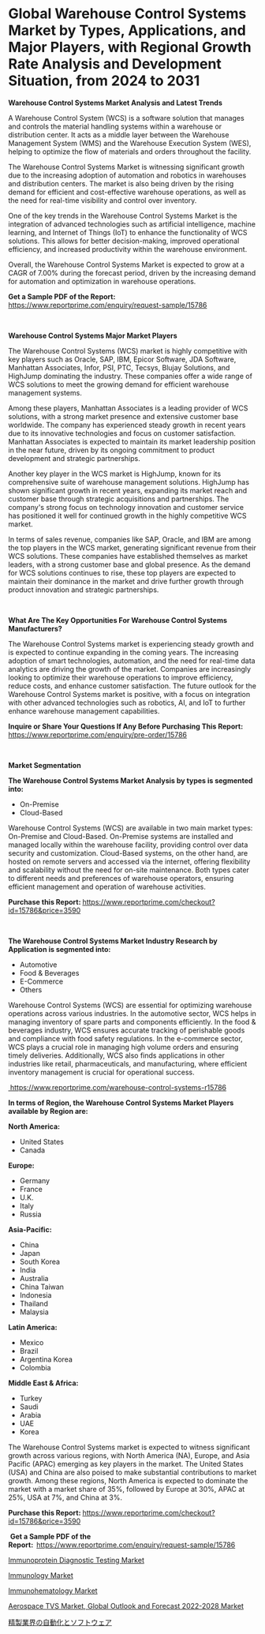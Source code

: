 <p><h1>Global Warehouse Control Systems Market by Types, Applications, and Major Players, with Regional Growth Rate Analysis and Development Situation, from 2024 to 2031</h1></p><p><strong>Warehouse Control Systems Market Analysis and Latest Trends</strong></p>
<p><p>A Warehouse Control System (WCS) is a software solution that manages and controls the material handling systems within a warehouse or distribution center. It acts as a middle layer between the Warehouse Management System (WMS) and the Warehouse Execution System (WES), helping to optimize the flow of materials and orders throughout the facility.</p><p>The Warehouse Control Systems Market is witnessing significant growth due to the increasing adoption of automation and robotics in warehouses and distribution centers. The market is also being driven by the rising demand for efficient and cost-effective warehouse operations, as well as the need for real-time visibility and control over inventory.</p><p>One of the key trends in the Warehouse Control Systems Market is the integration of advanced technologies such as artificial intelligence, machine learning, and Internet of Things (IoT) to enhance the functionality of WCS solutions. This allows for better decision-making, improved operational efficiency, and increased productivity within the warehouse environment.</p><p>Overall, the Warehouse Control Systems Market is expected to grow at a CAGR of 7.00% during the forecast period, driven by the increasing demand for automation and optimization in warehouse operations.</p></p>
<p><strong>Get a Sample PDF of the Report:&nbsp;</strong> <a href="https://www.reportprime.com/enquiry/request-sample/15786">https://www.reportprime.com/enquiry/request-sample/15786</a></p>
<p>&nbsp;</p>
<p><strong>Warehouse Control Systems Major Market Players</strong></p>
<p><p>The Warehouse Control Systems (WCS) market is highly competitive with key players such as Oracle, SAP, IBM, Epicor Software, JDA Software, Manhattan Associates, Infor, PSI, PTC, Tecsys, Blujay Solutions, and HighJump dominating the industry. These companies offer a wide range of WCS solutions to meet the growing demand for efficient warehouse management systems.</p><p>Among these players, Manhattan Associates is a leading provider of WCS solutions, with a strong market presence and extensive customer base worldwide. The company has experienced steady growth in recent years due to its innovative technologies and focus on customer satisfaction. Manhattan Associates is expected to maintain its market leadership position in the near future, driven by its ongoing commitment to product development and strategic partnerships.</p><p>Another key player in the WCS market is HighJump, known for its comprehensive suite of warehouse management solutions. HighJump has shown significant growth in recent years, expanding its market reach and customer base through strategic acquisitions and partnerships. The company's strong focus on technology innovation and customer service has positioned it well for continued growth in the highly competitive WCS market.</p><p>In terms of sales revenue, companies like SAP, Oracle, and IBM are among the top players in the WCS market, generating significant revenue from their WCS solutions. These companies have established themselves as market leaders, with a strong customer base and global presence. As the demand for WCS solutions continues to rise, these top players are expected to maintain their dominance in the market and drive further growth through product innovation and strategic partnerships.</p></p>
<p>&nbsp;</p>
<p><strong>What Are The Key Opportunities For Warehouse Control Systems Manufacturers?</strong></p>
<p><p>The Warehouse Control Systems market is experiencing steady growth and is expected to continue expanding in the coming years. The increasing adoption of smart technologies, automation, and the need for real-time data analytics are driving the growth of the market. Companies are increasingly looking to optimize their warehouse operations to improve efficiency, reduce costs, and enhance customer satisfaction. The future outlook for the Warehouse Control Systems market is positive, with a focus on integration with other advanced technologies such as robotics, AI, and IoT to further enhance warehouse management capabilities.</p></p>
<p><strong>Inquire or Share Your Questions If Any Before Purchasing This Report:</strong> <a href="https://www.reportprime.com/enquiry/pre-order/15786">https://www.reportprime.com/enquiry/pre-order/15786</a></p>
<p>&nbsp;</p>
<p><strong>Market Segmentation</strong></p>
<p><strong>The Warehouse Control Systems Market Analysis by types is segmented into:</strong></p>
<p><ul><li>On-Premise</li><li>Cloud-Based</li></ul></p>
<p><p>Warehouse Control Systems (WCS) are available in two main market types: On-Premise and Cloud-Based. On-Premise systems are installed and managed locally within the warehouse facility, providing control over data security and customization. Cloud-Based systems, on the other hand, are hosted on remote servers and accessed via the internet, offering flexibility and scalability without the need for on-site maintenance. Both types cater to different needs and preferences of warehouse operators, ensuring efficient management and operation of warehouse activities.</p></p>
<p><strong>Purchase this Report:&nbsp;</strong><a href="https://www.reportprime.com/checkout?id=15786&price=3590">https://www.reportprime.com/checkout?id=15786&price=3590</a></p>
<p>&nbsp;</p>
<p><strong>The Warehouse Control Systems Market Industry Research by Application is segmented into:</strong></p>
<p><ul><li>Automotive</li><li>Food & Beverages</li><li>E-Commerce</li><li>Others</li></ul></p>
<p><p>Warehouse Control Systems (WCS) are essential for optimizing warehouse operations across various industries. In the automotive sector, WCS helps in managing inventory of spare parts and components efficiently. In the food & beverages industry, WCS ensures accurate tracking of perishable goods and compliance with food safety regulations. In the e-commerce sector, WCS plays a crucial role in managing high volume orders and ensuring timely deliveries. Additionally, WCS also finds applications in other industries like retail, pharmaceuticals, and manufacturing, where efficient inventory management is crucial for operational success.</p></p>
<p><a href="https://www.reportprime.com/warehouse-control-systems-r15786">&nbsp;https://www.reportprime.com/warehouse-control-systems-r15786</a></p>
<p><strong>In terms of Region, the Warehouse Control Systems Market Players available by Region are:</strong></p>
<p>
    <p> <strong> North America: </strong>
        <ul>
            <li>United States</li>
            <li>Canada</li>
        </ul>
        </p> 
    <p> <strong> Europe: </strong>
        <ul>
            <li>Germany</li>
            <li>France</li>
            <li>U.K.</li>
            <li>Italy</li>
            <li>Russia</li>
        </ul>
        </p> 
    <p> <strong> Asia-Pacific: </strong>
        <ul>
            <li>China</li>
            <li>Japan</li>
            <li>South Korea</li>
            <li>India</li>
            <li>Australia</li>
            <li>China Taiwan</li>
            <li>Indonesia</li>
            <li>Thailand</li>
            <li>Malaysia</li>
        </ul>
        </p> 
    <p> <strong> Latin America: </strong>
        <ul>
            <li>Mexico</li>
            <li>Brazil</li>
            <li>Argentina Korea</li>
            <li>Colombia</li>
        </ul>
        </p> 
    <p> <strong> Middle East & Africa: </strong>
        <ul>
            <li>Turkey</li>
            <li>Saudi</li>
            <li>Arabia</li>
            <li>UAE</li>
            <li>Korea</li>
        </ul>
    </p>
    </p>
<p><p>The Warehouse Control Systems market is expected to witness significant growth across various regions, with North America (NA), Europe, and Asia Pacific (APAC) emerging as key players in the market. The United States (USA) and China are also poised to make substantial contributions to market growth. Among these regions, North America is expected to dominate the market with a market share of 35%, followed by Europe at 30%, APAC at 25%, USA at 7%, and China at 3%.</p></p>
<p><strong>Purchase this Report: </strong><a href="https://www.reportprime.com/checkout?id=15786&price=3590">https://www.reportprime.com/checkout?id=15786&price=3590</a></p>
<p>&nbsp;<strong>Get a Sample PDF of the Report:&nbsp;&nbsp;</strong><a href="https://www.reportprime.com/enquiry/request-sample/15786">https://www.reportprime.com/enquiry/request-sample/15786</a></p>
<p><strong></strong></p>
<p><p><a href="https://github.com/nicoletavirag/Market-Research-Report-List-5/blob/main/immunoprotein-diagnostic-testing-market.md">Immunoprotein Diagnostic Testing Market</a></p><p><a href="https://github.com/mauripalmi/Market-Research-Report-List-5/blob/main/immunology-market.md">Immunology Market</a></p><p><a href="https://github.com/gulaimolin/Market-Research-Report-List-6/blob/main/immunohematology-market.md">Immunohematology Market</a></p><p><a href="https://issuu.com/reportprime-2/docs/aerospace-tvs-market-global-outlook_479e01c9e1224b">Aerospace TVS Market, Global Outlook and Forecast 2022-2028 Market</a></p><p><a href="https://medium.com/@royfoote921/%E7%9F%B3%E6%B2%B9%E7%B2%BE%E8%A3%BD%E6%A5%AD%E7%95%8C%E3%81%AE%E8%87%AA%E5%8B%95%E5%8C%96%E3%81%A8%E3%82%BD%E3%83%95%E3%83%88%E3%82%A6%E3%82%A7%E3%82%A2%E3%81%AE%E3%82%B7%E3%82%A7%E3%82%A2%E3%81%A8%E6%96%B0%E3%81%97%E3%81%84%E3%83%88%E3%83%AC%E3%83%B3%E3%83%89%E5%88%86%E6%9E%90-%E3%81%9D%E3%81%AE%E3%82%BF%E3%82%A4%E3%83%97-%E5%BF%9C%E7%94%A8-%E3%82%A8%E3%83%B3%E3%83%89%E3%83%A6%E3%83%BC%E3%82%BA%E5%88%A5%E3%81%AE%E4%BA%88%E6%B8%AC%E3%82%922024%E5%B9%B4%E3%81%8B%E3%82%892031%E5%B9%B4%E3%81%BE%E3%81%A7%E3%81%AE%E6%9C%9F%E9%96%93%E3%81%AB%E3%81%8A%E3%81%84%E3%81%A6-5464a3e38530">精製業界の自動化とソフトウェア</a></p></p>